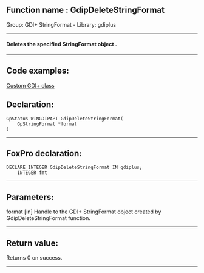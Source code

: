 
## Function name : GdipDeleteStringFormat
Group: GDI+ StringFormat - Library: gdiplus    
***  


#### Deletes the specified StringFormat object .
***  


## Code examples:
[Custom GDI+ class](../../samples/sample_450.md)  

## Declaration:
```foxpro  
GpStatus WINGDIPAPI GdipDeleteStringFormat(
	GpStringFormat *format
)  
```  
***  


## FoxPro declaration:
```foxpro  
DECLARE INTEGER GdipDeleteStringFormat IN gdiplus;
	INTEGER fmt  
```  
***  


## Parameters:
format
[in] Handle to the GDI+ StringFormat object created by GdipDeleteStringFormat function.  
***  


## Return value:
Returns 0 on success.  
***  

